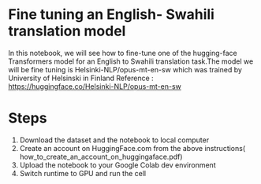 # Fine tuning an English- Swahili translation model<br>
In this notebook, we will see how to fine-tune one of the hugging-face Transformers model for an English to Swahili translation task.The model we will be fine tuning is Helsinki-NLP/opus-mt-en-sw which was trained by University of Helsinski in Finland
Reference : https://huggingface.co/Helsinki-NLP/opus-mt-en-sw
# Steps <br>
1. Download the dataset and the notebook to local computer
2. Create an account on HuggingFace.com from the above instructions( how_to_create_an_account_on_huggingaface.pdf)
3. Upload the notebook to your Google Colab dev environment
4. Switch runtime to GPU and run the cell
